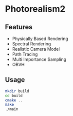 # Photorealism2

## Features

* Physically Based Rendering
* Spectral Rendering
* Realistic Camera Model
* Path Tracing
* Multi Importance Sampling
* OBVH

## Usage
```zsh
mkdir build
cd build
cmake ..
make
./main
```
